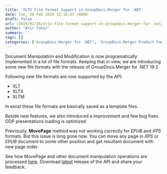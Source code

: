 ```yaml
---
title: 'XLTX File Format Support in GroupDocs.Merger for .NET'
date: Tue, 26 Feb 2019 15:18:47 +0000
draft: false
url: /2019/02/26/xltx-file-format-support-in-groupdocs.merger-for-.net/
author: 'Atir Tahir'
summary: ''
tags: []
categories: ['GroupDocs.Merger for .NET', 'GroupDocs.Merger Product Family']
---
```


Document Manipulation and Modification is now programatically implemented in a lot of file formats. Keeping that in view, we are introducing some new file formats with the release of GroupDocs.Merger for .NET 19.2.

Following new file formats are now supported by the API:

*   XLT
*   XLTX
*   XLTM

In excel these file formats are basically saved as a template files.

Beside new features, we also introduced a improvement and few bug fixes.  
ODP presentations loading is optimized.

Previously, **MovePage** method was not working correctly for _EPUB_ and _XPS_ formats. But this issue is long gone now. You can move any page in _XPS_ or _EPUB_ document to some other position and get resultant document with new page order.

See how MovePage and other document manipulation operations are processed [here](https://docs.groupdocs.com/display/mergernet/Developer+Guide). Download [latest](https://www.nuget.org/packages/GroupDocs.merger) release of the API and share your feedback.




